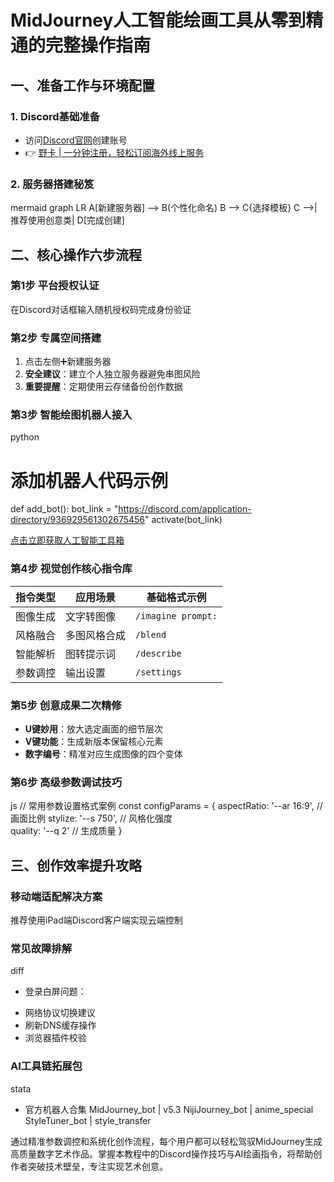 # MidJourney人工智能绘画工具从零到精通的完整操作指南

## 一、准备工作与环境配置
### 1. Discord基础准备
- 访问[Discord官网](https://discord.com/)创建账号
- 👉 [野卡 | 一分钟注册，轻松订阅海外线上服务](https://bbtdd.com/yeka)

### 2. 服务器搭建秘笈
mermaid
graph LR
A[新建服务器] --> B(个性化命名)
B --> C{选择模板}
C -->|推荐使用创意类| D[完成创建]


## 二、核心操作六步流程
### 第1步 平台授权认证
在Discord对话框输入随机授权码完成身份验证

### 第2步 专属空间搭建
1. 点击左侧➕新建服务器
2. **安全建议**：建立个人独立服务器避免串图风险
3. **重要提醒**：定期使用云存储备份创作数据

### 第3步 智能绘图机器人接入
python
# 添加机器人代码示例
def add_bot():
    bot_link = "https://discord.com/application-directory/936929561302675456"
    activate(bot_link)

[点击立即获取人工智能工具箱](https://bbtdd.com/yeka)


### 第4步 视觉创作核心指令库
| 指令类型      | 应用场景              | 基础格式示例            |
|---------------|-----------------------|-------------------------|
| 图像生成      | 文字转图像           | `/imagine prompt:`      |
| 风格融合      | 多图风格合成         | `/blend`                |  
| 智能解析      | 图转提示词           | `/describe`             |
| 参数调控      | 输出设置             | `/settings`             |

### 第5步 创意成果二次精修
- **U键妙用**：放大选定画面的细节层次
- **V键功能**：生成新版本保留核心元素
- **数字编号**：精准对应生成图像的四个变体

### 第6步 高级参数调试技巧
js
// 常用参数设置格式案例
const configParams = {
  aspectRatio: '--ar 16:9',    // 画面比例
  stylize: '--s 750',          // 风格化强度  
  quality: '--q 2'             // 生成质量
}


## 三、创作效率提升攻略
### 移动端适配解决方案
推荐使用iPad端Discord客户端实现云端控制

### 常见故障排解
diff
- 登录白屏问题：
+ 网络协议切换建议
+ 刷新DNS缓存操作
+ 浏览器插件校验


### AI工具链拓展包
stata
* 官方机器人合集
MidJourney_bot    | v5.3
NijiJourney_bot   | anime_special
StyleTuner_bot    | style_transfer


通过精准参数调控和系统化创作流程，每个用户都可以轻松驾驭MidJourney生成高质量数字艺术作品。掌握本教程中的Discord操作技巧与AI绘画指令，将帮助创作者突破技术壁垒，专注实现艺术创意。